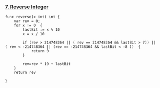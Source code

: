### [7. Reverse Integer](https://leetcode.com/problems/reverse-integer)

```
func reverse(x int) int {
    var rev = 0;
    for x != 0  {
        lastBit := x % 10
        x = x / 10

        if (rev > 214748364 || ( rev == 214748364 && lastBit > 7)) || ( rev < -214748364 || (rev == -214748364 && lastBit < -8 ))  {
            return 0
        }
        
        rev=rev * 10 + lastBit 
    }
    return rev  
    
}
```